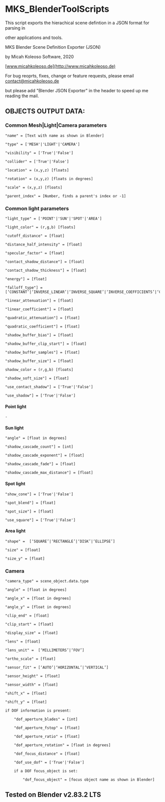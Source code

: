 # MKS_BlenderToolScripts


This script exports the hierachical scene defintion in a JSON format for parsing in 

other applications and tools.


MKS Blender Scene Definition Exporter (JSON)

by Micah Koleoso Software, 2020

[www.micahkoleoso.de](http://www.micahkoleoso.de)


For bug reoprts, fixes, change or feature requests, please email [contact@micahkoleoso.de](mailto:contact@micahkoleoso.de)

but please add "Blender JSON Exporter" in the header to speed up me reading the mail.



## OBJECTS OUTPUT DATA:

### Common Mesh|Light|Camera parameters

    "name" = [Text with name as shown in Blender]

    "type" = ['MESH'|'LIGHT'|'CAMERA']

    "visibility" = ['True'|'False']

    "collider" = ['True'|'False']

    "location" = (x,y,z) [floats]

    "rotation" = (x,y,z) [floats in degrees]

    "scale" = (x,y,z) [floats]

    "parent_index" = [Number, finds a parent's index or -1]   


### Common light parameters

    "light_type" = ['POINT'|'SUN'|'SPOT'|'AREA']

    "light_color" = (r,g,b) [floats]    

    "cutoff_distance" = [float]       

    "distance_half_intensity" = [float]

    "specular_factor" = [float]  
    
    "contact_shadow_distance"] = [float]

    "contact_shadow_thickness"] = [float]

    "energy"] = [float]

    "falloff_type"] = [‘CONSTANT’|‘INVERSE_LINEAR’|‘INVERSE_SQUARE’|‘INVERSE_COEFFICIENTS’|‘CUSTOM_CURVE’|‘LINEAR_QUADRATIC_WEIGHTED’]

    "linear_attenuation"] = [float]

    "linear_coefficient"] = [float]

    "quadratic_attenuation"] = [float]

    "quadratic_coefficient"] = [float]

    "shadow_buffer_bias"] = [float]

    "shadow_buffer_clip_start"] = [float]

    "shadow_buffer_samples"] = [float]

    "shadow_buffer_size"] = [float]    

    shadow_color = (r,g,b) [floats]  

    "shadow_soft_size"] = [float]

    "use_contact_shadow"] = ['True'|'False']

    "use_shadow"] = ['True'|'False']

#### Point light

    -

#### Sun light

    "angle" = [float in degrees]

    "shadow_cascade_count"] = [int]

    "shadow_cascade_exponent"] = [float]

    "shadow_cascade_fade"] = [float]

    "shadow_cascade_max_distance"] = [float]

#### Spot light

    "show_cone"] = ['True'|'False']

    "spot_blend"] = [float]

    "spot_size"] = [float]

    "use_square"] = ['True'|'False']

#### Area light

    "shape" =  [‘SQUARE’|‘RECTANGLE’|‘DISK’|‘ELLIPSE’]
    
    "size" = [float]
    
    "size_y" = [float]


### Camera

    "camera_type" = scene_object.data.type

    "angle" = [float in degrees]

    "angle_x" = [float in degrees]

    "angle_y" = [float in degrees]

    "clip_end" = [float]

    "clip_start" = [float]

    "display_size" = [float]

    "lens" = [float]

    "lens_unit" =  [‘MILLIMETERS’|‘FOV’]

    "ortho_scale" = [float]

    "sensor_fit" = [‘AUTO’|‘HORIZONTAL’|‘VERTICAL’]

    "sensor_height" = [float]

    "sensor_width" = [float]

    "shift_x" = [float]

    "shift_y" = [float]

    if DOF information is present:

        "dof_aperture_blades" = [int]

        "dof_aperture_fstop" = [float]

        "dof_aperture_ratio" = [float]

        "dof_aperture_rotation" = [float in degrees]

        "dof_focus_distance" = [float]

        "dof_use_dof" = ['True'|'False']

        if a DOF focus_object is set:

            "dof_focus_object" = [focus object name as shown in Blender]


## Tested on Blender v2.83.2 LTS